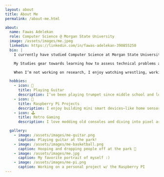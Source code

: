 ```yaml
---
layout: about
title: About Me
permalink: /about-me.html

about:
  name: Fawas Adelekan
  role: Computer Science @ Morgan State University
  image: /assets/images/me.jpeg
  linkedin: https://linkedin.com/in/fawas-adelekan-390855250
  bio: |
    I currently have studied Computer Science at Morgan State University, I'm trying to restrengthen some of the stuff I'm rusty on.

    My Studies gear towards learning how to assess technical problems and knowing how to solve them especially within the software of computer and technology, I have assisted in Technical Services but haven't explored outside of my scope.

    When I’m not working on research, I enjoy watching wrestling, working out, and trying new things.

  hobbies:
    - icon: 🎺
      title: Playing Guitar
      description: I’ve been playing trumpet since middle school and love improvising to Coltrane and Miles Davis tracks.
    - icon: 🤖
      title: Raspberry Pi Projects
      description: I enjoy building mini smart devices—like home sensors and wearables—using Raspberry Pi.
    - icon: 🕹️
      title: Retro Gaming
      description: I love modding old consoles and diving into pixel art games on emulators.

  gallery:
    - image: /assets/images/me-guitar.png
      caption: Playing guitar at the park!
    - image: /assets/images/me-basketball.png
      caption: Hooping and dropping people off at the park 🏀
    - image: /assets/images/me.jpg
      caption: My favorite portrait of myself :)
    - image: /assets/images/me-pi.png
      caption: Working on a personal project w/ the Raspberry PI
---
```

